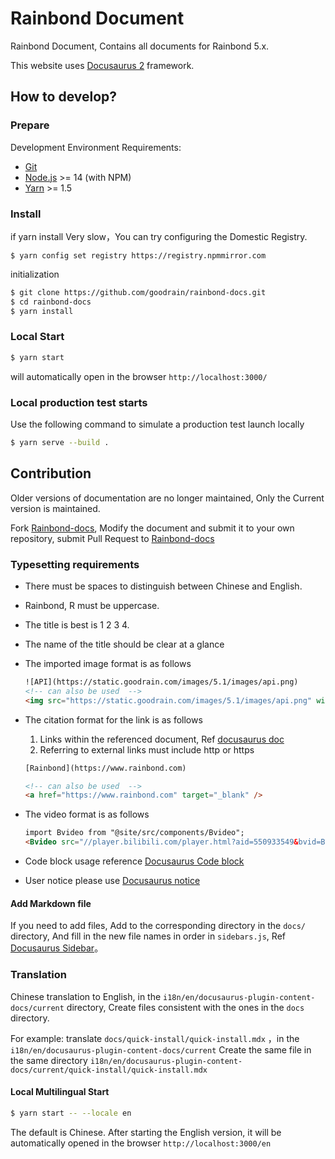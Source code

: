 # Rainbond Document

Rainbond Document, Contains all documents for Rainbond 5.x.

This website uses [Docusaurus 2](https://docusaurus.io/) framework.

## How to develop?

### Prepare

Development Environment Requirements:

- [Git](http://git-scm.com/)
- [Node.js](http://nodejs.org/) \>= 14 (with NPM)
- [Yarn](https://yarnpkg.com/en/docs/install) \>= 1.5

### Install

if yarn install Very slow，You can try configuring the Domestic Registry.

```
$ yarn config set registry https://registry.npmmirror.com
```

initialization

```bash
$ git clone https://github.com/goodrain/rainbond-docs.git
$ cd rainbond-docs
$ yarn install
```

### Local Start

```bash
$ yarn start
```

will automatically open in the browser `http://localhost:3000/`


### Local production test starts

Use the following command to simulate a production test launch locally

```bash
$ yarn serve --build .
```

## Contribution

Older versions of documentation are no longer maintained, Only the Current version is maintained.

Fork [Rainbond-docs](https://github.com/goodrain/rainbond-docs.git), Modify the document and submit it to your own repository, submit Pull Request to [Rainbond-docs](https://github.com/goodrain/rainbond-docs.git)


### Typesetting requirements

* There must be spaces to distinguish between Chinese and English.
* Rainbond, R must be uppercase.
* The title is best is 1 2 3 4.
* The name of the title should be clear at a glance
* The imported image format is as follows
  ```html
  ![API](https://static.goodrain.com/images/5.1/images/api.png)
  <!-- can also be used  -->
  <img src="https://static.goodrain.com/images/5.1/images/api.png" width="100%" title="API" />
  ```
* The citation format for the link is as follows
  1. Links within the referenced document, Ref [docusaurus doc](https://docusaurus.io/zh-CN/docs/markdown-features/assets)
  2. Referring to external links must include http or https
  ```html
  [Rainbond](https://www.rainbond.com)
  
  <!-- can also be used  -->
  <a href="https://www.rainbond.com" target="_blank" />
  ```

* The video format is as follows

  ```html
  import Bvideo from "@site/src/components/Bvideo";
  <Bvideo src="//player.bilibili.com/player.html?aid=550933549&bvid=BV1Vq4y1w7FQ&cid=492223110&page=1"/>
  ```

* Code block usage reference [Docusaurus Code block](https://docusaurus.io/zh-CN/docs/markdown-features/code-blocks)

* User notice please use [Docusaurus notice](https://docusaurus.io/zh-CN/docs/markdown-features/admonitions)

#### Add Markdown file

If you need to add files, Add to the corresponding directory in the `docs/` directory, And fill in the new file names in order in `sidebars.js`, Ref [Docusaurus Sidebar](https://docusaurus.io/zh-CN/docs/sidebar)。



### Translation

Chinese translation to English, in the `i18n/en/docusaurus-plugin-content-docs/current` directory, Create files consistent with the ones in the `docs` directory.

For example: translate `docs/quick-install/quick-install.mdx` ，in the `i18n/en/docusaurus-plugin-content-docs/current` Create the same file in the same directory `i18n/en/docusaurus-plugin-content-docs/current/quick-install/quick-install.mdx`

#### Local Multilingual Start

```bash
$ yarn start -- --locale en 
```

The default is Chinese. After starting the English version, it will be automatically opened in the browser `http://localhost:3000/en`
